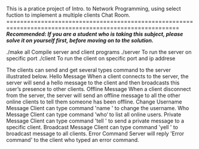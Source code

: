 This is a pratice project of Intro. to Network Programming, using select fuction to implement a multiple clients Chat Room.
        ========================================================================================================
***Recommended: If you are a student who is taking this subject, please solve it on yourself first, before moving on to the solution.***
        
./make all
Compile server and client programs
./server <SERVER PORT>
To run the server on specific port
./client <SERVER IP> <SERVER PORT>
To run the client on specific port and ip addrese <!using '127.0.0.1' to connect to local host>

The clients can send and get several types command to the server illustrated below.
Hello Message
When a client connects to the server, the server will send a hello message to the client and then broadcasts this user’s presence to other clients.
Offline Message
When a client disconnect from the server, the server will send an offline message to all the other online clients to tell them someone has been offline.
Change Username Message
Client can type command 'name <NEW USERNAME>' to change the username.
Who Message
Client can type command ’who‘ to list all online users.
Private Message
Client can type command 'tell <USERNAME> <MESSAGE>' to send a private message to a specific client.
Broadcast Message
Client can type command 'yell <MESSAGE>' to broadcast message to all clients.
Error Command
Server will reply 'Error command' to the client who typed an error command.
